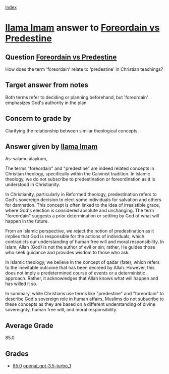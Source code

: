 
[Index](../../../index.md)
# [llama Imam](../../answering_models/llama_Imam.md) answer to [Foreordain vs Predestine](../../questions/Foreordain_vs_Predestine.md)

## Question [Foreordain vs Predestine](../../questions/Foreordain_vs_Predestine.md)
How does the term 'foreordain' relate to 'predestine' in Christian teachings?

## Target answer from notes
Both terms refer to deciding or planning beforehand, but 'foreordain' emphasizes God's authority in the plan.

## Concern to grade by
Clarifying the relationship between similar theological concepts.

## Answer given by [llama Imam](../../answering_models/llama_Imam.md)
As-salamu alaykum,

The terms "foreordain" and "predestine" are indeed related concepts in Christian theology, specifically within the Calvinist tradition. In Islamic theology, we do not subscribe to predestination or foreordination as it is understood in Christianity.

In Christianity, particularly in Reformed theology, predestination refers to God's sovereign decision to elect some individuals for salvation and others for damnation. This concept is often linked to the idea of irresistible grace, where God's election is considered absolute and unchanging. The term "foreordain" suggests a prior determination or settling by God of what will happen in the future.

From an Islamic perspective, we reject the notion of predestination as it implies that God is responsible for the actions of individuals, which contradicts our understanding of human free will and moral responsibility. In Islam, Allah (God) is not the author of evil or sin; rather, He guides those who seek guidance and provides wisdom to those who ask.

In Islamic theology, we believe in the concept of qadar (fate), which refers to the inevitable outcome that has been decreed by Allah. However, this does not imply a predetermined course of events or a deterministic approach. Rather, it acknowledges that Allah knows what will happen and has willed it so.

In summary, while Christians use terms like "predestine" and "foreordain" to describe God's sovereign role in human affairs, Muslims do not subscribe to these concepts as they are based on a different understanding of divine sovereignty, human free will, and moral responsibility.

## Average Grade
85.0

## Grades
 * [85.0](./Foreordain_vs_Predestine_grades/openai_gpt-3.5-turbo_1.md) [openai_gpt-3.5-turbo_1](../../grading_models/openai_gpt-3.5-turbo_1.md)

